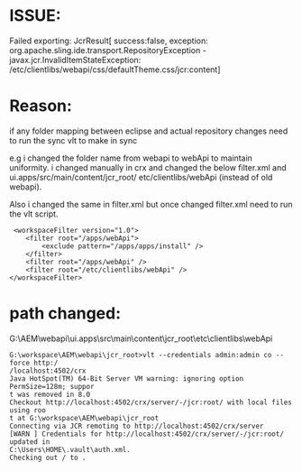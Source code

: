 
ISSUE:
======
Failed exporting: JcrResult[ success:false, exception: org.apache.sling.ide.transport.RepositoryException - 
 javax.jcr.InvalidItemStateException: /etc/clientlibs/webapi/css/defaultTheme.css/jcr:content]

Reason:
======
if any folder mapping between eclipse and actual repository changes need to run the sync vlt to make in sync

e.g
i changed the folder name from webapi to webApi to maintain uniformity. i changed manually in crx
and changed the below filter.xml and ui.apps/src/main/content/jcr_root/ etc/clientlibs/webApi (instead of old webapi).

Also i changed the same in filter.xml but once changed filter.xml need to run the vlt script.

     <workspaceFilter version="1.0">
        <filter root="/apps/webApi">
            <exclude pattern="/apps/apps/install" />
        </filter>
        <filter root="/apps/webApi" />
        <filter root="/etc/clientlibs/webApi" />
    </workspaceFilter>

path changed:
=============
G:\AEM\webapi\ui.apps\src\main\content\jcr_root\etc\clientlibs\webApi


    G:\workspace\AEM\webapi\jcr_root>vlt --credentials admin:admin co --force http:/
    /localhost:4502/crx
    Java HotSpot(TM) 64-Bit Server VM warning: ignoring option PermSize=128m; suppor
    t was removed in 8.0
    Checkout http://localhost:4502/crx/server/-/jcr:root/ with local files using roo
    t at G:\workspace\AEM\webapi\jcr_root
    Connecting via JCR remoting to http://localhost:4502/crx/server
    [WARN ] Credentials for http://localhost:4502/crx/server/-/jcr:root/ updated in
    C:\Users\HOME\.vault\auth.xml.
    Checking out / to .
